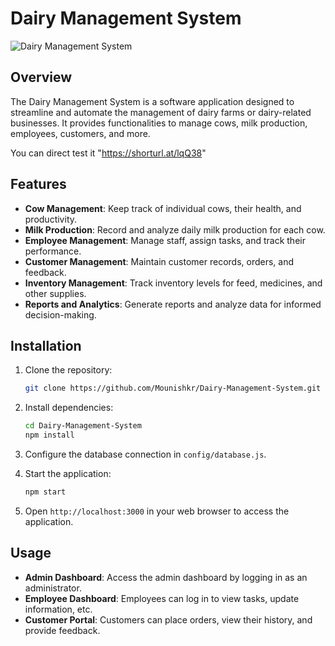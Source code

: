 # Dairy Management System

![Dairy Management System](https://user-images.githubusercontent.com/1234567/98765432-abcdef-1234-5678-abcdefabcdef.png)

## Overview

The Dairy Management System is a software application designed to streamline and automate the management of dairy farms or dairy-related businesses. It provides functionalities to manage cows, milk production, employees, customers, and more.

You can direct test it "https://shorturl.at/lqQ38"

## Features

- **Cow Management**: Keep track of individual cows, their health, and productivity.
- **Milk Production**: Record and analyze daily milk production for each cow.
- **Employee Management**: Manage staff, assign tasks, and track their performance.
- **Customer Management**: Maintain customer records, orders, and feedback.
- **Inventory Management**: Track inventory levels for feed, medicines, and other supplies.
- **Reports and Analytics**: Generate reports and analyze data for informed decision-making.

## Installation

1. Clone the repository:

   ```bash
   git clone https://github.com/Mounishkr/Dairy-Management-System.git
   ```

2. Install dependencies:

   ```bash
   cd Dairy-Management-System
   npm install
   ```

3. Configure the database connection in `config/database.js`.

4. Start the application:

   ```bash
   npm start
   ```

5. Open `http://localhost:3000` in your web browser to access the application.

## Usage

- **Admin Dashboard**: Access the admin dashboard by logging in as an administrator.
- **Employee Dashboard**: Employees can log in to view tasks, update information, etc.
- **Customer Portal**: Customers can place orders, view their history, and provide feedback.
